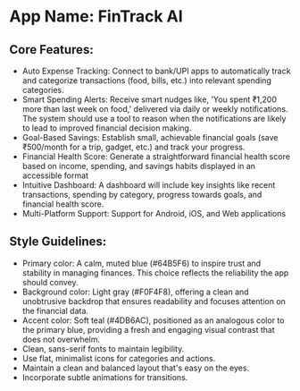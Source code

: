 # **App Name**: FinTrack AI

## Core Features:

- Auto Expense Tracking: Connect to bank/UPI apps to automatically track and categorize transactions (food, bills, etc.) into relevant spending categories.
- Smart Spending Alerts: Receive smart nudges like, 'You spent ₹1,200 more than last week on food,' delivered via daily or weekly notifications. The system should use a tool to reason when the notifications are likely to lead to improved financial decision making.
- Goal-Based Savings: Establish small, achievable financial goals (save ₹500/month for a trip, gadget, etc.) and track your progress.
- Financial Health Score: Generate a straightforward financial health score based on income, spending, and savings habits displayed in an accessible format
- Intuitive Dashboard: A dashboard will include key insights like recent transactions, spending by category, progress towards goals, and financial health score.
- Multi-Platform Support: Support for Android, iOS, and Web applications

## Style Guidelines:

- Primary color: A calm, muted blue (#64B5F6) to inspire trust and stability in managing finances. This choice reflects the reliability the app should convey.
- Background color: Light gray (#F0F4F8), offering a clean and unobtrusive backdrop that ensures readability and focuses attention on the financial data.
- Accent color: Soft teal (#4DB6AC), positioned as an analogous color to the primary blue, providing a fresh and engaging visual contrast that does not overwhelm.
- Clean, sans-serif fonts to maintain legibility.
- Use flat, minimalist icons for categories and actions.
- Maintain a clean and balanced layout that's easy on the eyes.
- Incorporate subtle animations for transitions.